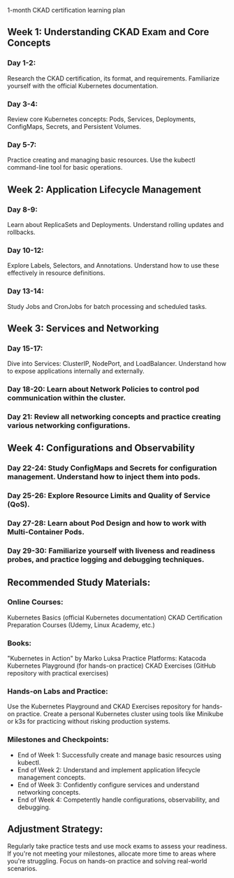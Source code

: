 1-month CKAD certification learning plan

## Week 1: Understanding CKAD Exam and Core Concepts

### Day 1-2: 
Research the CKAD certification, its format, and requirements. Familiarize yourself with the official Kubernetes documentation.
###  Day 3-4: 
Review core Kubernetes concepts: Pods, Services, Deployments, ConfigMaps, Secrets, and Persistent Volumes.
### Day 5-7: 
Practice creating and managing basic resources. Use the kubectl command-line tool for basic operations.

## Week 2: Application Lifecycle Management

### Day 8-9: 
Learn about ReplicaSets and Deployments. Understand rolling updates and rollbacks.
### Day 10-12:
Explore Labels, Selectors, and Annotations. Understand how to use these effectively in resource definitions.
### Day 13-14: 
Study Jobs and CronJobs for batch processing and scheduled tasks.

## Week 3: Services and Networking

### Day 15-17: 
Dive into Services: ClusterIP, NodePort, and LoadBalancer. Understand how to expose applications internally and externally.
### Day 18-20: Learn about Network Policies to control pod communication within the cluster.
### Day 21: Review all networking concepts and practice creating various networking configurations.

## Week 4: Configurations and Observability

### Day 22-24: Study ConfigMaps and Secrets for configuration management. Understand how to inject them into pods.
### Day 25-26: Explore Resource Limits and Quality of Service (QoS).
### Day 27-28: Learn about Pod Design and how to work with Multi-Container Pods.
### Day 29-30: Familiarize yourself with liveness and readiness probes, and practice logging and debugging techniques.

## Recommended Study Materials:

### Online Courses:
Kubernetes Basics (official Kubernetes documentation)
CKAD Certification Preparation Courses (Udemy, Linux Academy, etc.)

### Books:
"Kubernetes in Action" by Marko Luksa
Practice Platforms:
Katacoda
Kubernetes Playground (for hands-on practice)
CKAD Exercises (GitHub repository with practical exercises)

### Hands-on Labs and Practice:
Use the Kubernetes Playground and CKAD Exercises repository for hands-on practice.
Create a personal Kubernetes cluster using tools like Minikube or k3s for practicing without risking production systems.

### Milestones and Checkpoints:
- End of Week 1: Successfully create and manage basic resources using kubectl.
- End of Week 2: Understand and implement application lifecycle management concepts.
- End of Week 3: Confidently configure services and understand networking concepts.
- End of Week 4: Competently handle configurations, observability, and debugging.

## Adjustment Strategy:
Regularly take practice tests and use mock exams to assess your readiness. If you're not meeting your milestones, allocate more time to areas where you're struggling. Focus on hands-on practice and solving real-world scenarios.
